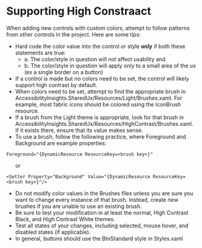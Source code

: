 # Supporting High Constraact

When adding new controls with custom colors, attempt to follow patterns from other controls in the project. Here are some tips:
- Hard code the color value into the control or style **only** if both these statements are true:<ul><li>a. The color/style in question will not affect usability and <li>b. The color/style in question will apply only to a small area of the ux (ex a single border on a button)</ul>
- If a control is made but no colors need to be set, the control will likely support high contrast by default. 
- When colors need to be set, attempt to find the appropriate brush in AccessibilityInsights.SharedUx/Resources/Light/Brushes.xaml. For example, most fabric icons should be colored using the IconBrush resource.
- If a brush from the Light theme is appropriate, look for that brush in AccessibilityInsights.SharedUx/Resources/HighContrast/Brushes.xaml. If it exists there, ensure that its value makes sense.
- To use a brush, follow the following practice, where Foreground and Background are example properties:
```
Foreground="{DynamicResource ResourceKey=<brush key>}"
```
&nbsp;&nbsp;&nbsp;&nbsp;&nbsp;&nbsp;or
```
<Setter Property="Background" Value="{DynamicResource ResourceKey=<brush key>}"/>
```
- Do not modify color values in the Brushes files unless you are sure you want to change every instance of that brush. Instead, create new brushes if you are unable to use an existing brush.
- Be sure to test your modification in at least the normal, High Contrast Black, and High Contrast White themes. 
- Test all states of your changes, including selected, mouse hover, and disabled states (if applicable).
- In general, buttons should use the BtnStandard style in Styles.xaml

